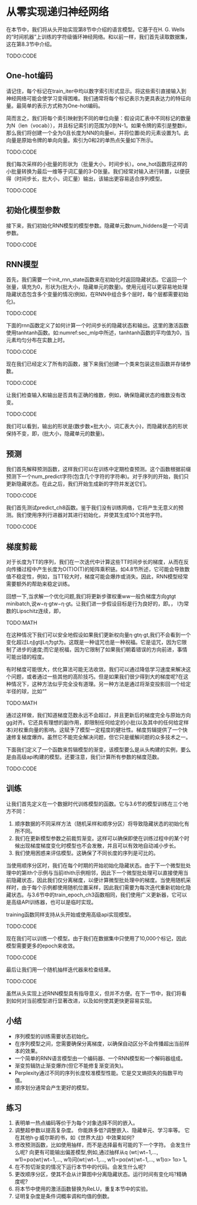 

<!--
 * @version:
 * @Author:  StevenJokes https://github.com/StevenJokes
 * @Date: 2020-07-29 20:36:19
 * @LastEditors:  StevenJokes https://github.com/StevenJokes
 * @LastEditTime: 2020-07-29 21:05:43
 * @Description:translate by machine
 * @TODO::
 * @Reference:http://preview.d2l.ai/d2l-en/master/chapter_recurrent-neural-networks/rnn-scratch.html
-->

# 从零实现递归神经网络

在本节中，我们将从头开始实现第8节中介绍的语言模型。它基于在H. G. Wells的“时间机器”上训练的字符级循环神经网络。和以前一样，我们首先读取数据集，这在第8.3节中介绍。

TODO:CODE

## One-hot编码

请记住，每个标记在train_iter中均以数字索引形式显示。将这些索引直接输入到神经网络可能会使学习变得困难。我们通常将每个标记表示为更具表达力的特征向量。最简单的表示方式称为One-hot编码。

简而言之，我们将每个索引映射到不同的单位向量：假设词汇表中不同标记的数量为N（len（vocab）），并且标记索引的范围为0到N-1。如果令牌的索引是整数ii，那么我们将创建一个全为0且长度为NN的向量ei，并将位置i处的元素设置为1。此向量是原始令牌的单向向量。索引为0和2的单热点矢量如下所示。

TODO:CODE

我们每次采样的小批量的形状为（批量大小，时间步长）。one_hot函数将这样的小批量转换为最后一维等于词汇量的3-D张量。我们经常对输入进行转置，以便获得（时间步长，批大小，词汇量）输出，该输出更容易适合序列模型。

TODO:CODE

## 初始化模型参数

接下来，我们初始化RNN模型的模型参数。隐藏单元数num_hiddens是一个可调参数。

TODO:CODE

## RNN模型

首先，我们需要一个init_rnn_state函数来在初始化时返回隐藏状态。它返回一个张量，填充为0，形状为(批大小，隐藏单元的数量)。使用元组可以更容易地处理隐藏状态包含多个变量的情况(例如，在RNN中组合多个层时，每个层都需要初始化)。

TODO:CODE

下面的rnn函数定义了如何计算一个时间步长的隐藏状态和输出。这里的激活函数使用tanhtanh函数。如:numref:sec_mlp中所述，tanhtanh函数的平均值为0，当元素均匀分布在实数上时。

TODO:CODE

现在我们已经定义了所有的函数，接下来我们创建一个类来包装这些函数并存储参数。

TODO:CODE

让我们检查输入和输出是否具有正确的维数，例如，确保隐藏状态的维数没有改变。

TODO:CODE

我们可以看到，输出的形状是(数步数×批大小，词汇表大小)，而隐藏状态的形状保持不变，即，(批大小，隐藏单元的数量)。

## 预测

我们首先解释预测函数，这样我们可以在训练中定期检查预测。这个函数根据前缀预测下一个num_predict字符(包含几个字符的字符串)。对于序列的开始，我们只更新隐藏状态。在此之后，我们开始生成新的字符并发送它们。

TODO:CODE

我们首先测试predict_ch8函数。鉴于我们没有训练网络，它将产生无意义的预测。我们使用序列行进器对其进行初始化，并使其生成10个其他字符。

TODO:CODE

## 梯度剪裁

对于长度为TT的序列，我们在一次迭代中计算这些TT时间步长的梯度，从而在反向传播过程中产生长度为O(T)O(T)的矩阵乘积链。如4.8节所述，它可能会导致数值不稳定性，例如，当TT较大时，梯度可能会爆炸或消失。因此，RNN模型经常需要额外的帮助来稳定训练。

回想一下,当求解一个优化问题,我们将更新步骤权重ww一般负梯度方向gtgt minibatch,说w−η⋅gtw−η⋅gt。让我们进一步假设目标是行为良好的，即。， l为常数的Lipschitz连续，即，

TODO:MATH

在这种情况下我们可以安全地假设如果我们更新权向量η⋅gtη⋅gt,我们不会看到一个变化超过Lη∥gt∥Lη为gt为。这既是一种诅咒也是一种祝福。它是诅咒，因为它限制了进步的速度;而它是祝福，因为它限制了如果我们朝着错误的方向前进，事情可能出错的程度。

有时梯度可能很大，优化算法可能无法收敛。我们可以通过降低学习速度来解决这个问题，或者通过一些其他的高阶技巧。但是如果我们很少得到大的梯度呢?在这种情况下，这种方法似乎完全没有道理。另一种方法是通过将渐变投影回一个给定半径的球，比如“”

TODO:MATH

通过这样做，我们知道梯度范数永远不会超过，并且更新后的梯度完全与原始方向gg对齐。它还具有理想的副作用，即限制任何给定的小批(以及其中的任何给定样本)对权重向量的影响。这赋予了模型一定程度的健壮性。梯度剪辑提供了一个快速修复梯度爆炸。虽然它不能完全解决问题，但它只是缓解问题的众多技术之一。

下面我们定义了一个函数来剪辑模型的渐变，该模型要么是从头构建的实例，要么是由高级api构建的模型。还要注意，我们计算所有参数的梯度范数。

TODO:CODE

## 训练

让我们首先定义在一个数据时代训练模型的函数。它与3.6节的模型训练在三个地方不同：

1. 顺序数据的不同采样方法（随机采样和顺序分区）将导致隐藏状态的初始化有所不同。
2. 我们在更新模型参数之前裁剪渐变。这样可以确保即使在训练过程中的某个时候出现梯度梯度变化时模型也不会发散，并且可以有效地自动减小步长。
3. 我们使用困惑来评估模型。这确保了不同长度的序列是可比的。

当使用顺序分区时，我们在每个时期的开始初始化隐藏状态。由于下一个微型批处理中的第ith个示例与当前ithith示例相邻，因此下一个微型批处理可以直接使用当前隐藏状态，因此我们仅分离梯度，以便计算微型批处理中的梯度。当使用随机采样时，由于每个示例都使用随机位置采样，因此我们需要为每次迭代重新初始化隐藏状态。与3.6节中的train_epoch_ch3函数相同，我们使用广义更新器，它可以是高级API训练器，也可以是临时实现。

training函数同样支持从头开始或使用高级api实现模型。

TODO:CODE

现在我们可以训练一个模型。由于我们在数据集中只使用了10,000个标记，因此模型需要更多的epoch来收敛。

TODO:CODE

最后让我们用一个随机抽样迭代器来检查结果。

TODO:CODE

虽然从头实现上述RNN模型具有指导意义，但并不方便。在下一节中，我们将看到如何对当前模型进行显著改进，以及如何使其更快更容易实现。

## 小结

* 序列模型的训练需要状态初始化。
* 在序列模型之间，您需要确保分离梯度，以确保自动区分不会传播超出当前样本的效果。
* 一个简单的RNN语言模型由一个编码器、一个RNN模型和一个解码器组成。
* 渐变剪辑防止渐变爆炸(但它不能修复渐变消失)。
* Perplexity通过不同的序列长度校准模型性能。它是交叉熵损失的指数平均值。
* 顺序划分通常会产生更好的模型。

## 练习

1. 表明单一热点编码等价于为每个对象选择不同的嵌入。
1. 调整超参数以提高复杂度。
   你能跌多低?调整嵌入、隐藏单元、学习率等。
   它在其他h·g·威尔斯的书，如《世界大战》中效果如何?
1. 修改预测函数，比如使用抽样，而不是选择最有可能的下一个字符。
   会发生什么呢?
   向更有可能输出偏差模型,例如,通过抽样从q (wt∣wt−1,…, w1)∝pα(wt∣wt−1,…, w1)问(wt∣wt−1,…, w1)∝pα(wt∣wt−1,…, w1)α> 1α> 1。
1. 在不剪切渐变的情况下运行本节中的代码。会发生什么呢?
1. 更改顺序分区，使其不会从计算图中分离隐藏状态。运行时间有变化吗?精确度呢?
1. 将本节中使用的激活函数替换为ReLU，重复本节中的实验。
1. 证明复杂度是条件词概率调和均值的倒数。
